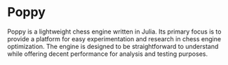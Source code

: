 # Poppy



Poppy is a lightweight chess engine written in Julia. Its primary focus is to provide a platform for easy experimentation and research in chess engine optimization. The engine is designed to be straightforward to understand while offering decent performance for analysis and testing purposes.